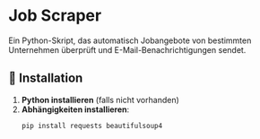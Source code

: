# Job Scraper

Ein Python-Skript, das automatisch Jobangebote von bestimmten Unternehmen überprüft und E-Mail-Benachrichtigungen sendet.

## 🔧 Installation

1. **Python installieren** (falls nicht vorhanden)
2. **Abhängigkeiten installieren**:
   ```bash
   pip install requests beautifulsoup4
